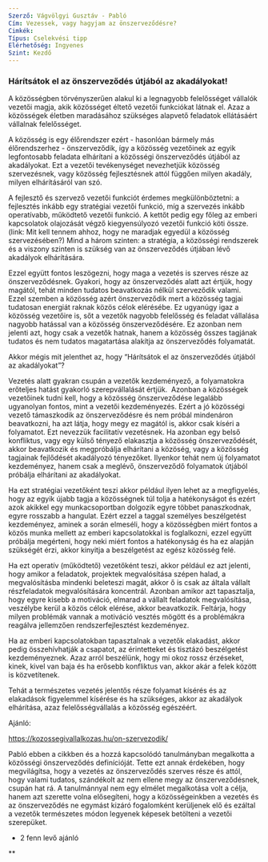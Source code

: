 ```yaml
---
Szerző: Vágvölgyi Gusztáv - Pabló
Cím: Vezessek, vagy hagyjam az önszerveződésre?
Cimkék: 
Típus: Cselekvési tipp
Elérhetőség: Ingyenes
Szint: Kezdő
---
```

### Hárítsátok el az önszerveződés útjából az akadályokat! 
  
A közösségben törvényszerűen alakul ki a legnagyobb felelősséget vállalók vezetői magja, akik közösséget éltető vezetői funkciókat látnak el. Azaz a közösségek életben maradásához szükséges alapvető feladatok ellátásáért vállalnak felelősséget.

A közösség is egy élőrendszer ezért - hasonlóan bármely más élőrendszerhez - önszerveződik, így a közösség vezetőinek az egyik legfontosabb feladata elhárítani a közösségi önszerveződés útjából az akadályokat. Ezt a vezetői tevékenységet nevezhetjük közösség szervezésnek, vagy közösség fejlesztésnek attól függően milyen akadály, milyen elhárításáról van szó.

A fejlesztő és szervező vezetői funkciót érdemes megkülönböztetni: a fejlesztés inkább egy stratégiai vezetői funkció, míg a szervezés inkább operatívabb, működtető vezetői funkció. A kettőt pedig egy főleg az emberi kapcsolatok olajozását végző kiegyensúlyozó vezetői funkció köti össze. (link: Mit kell tennem ahhoz, hogy ne maradjak egyedül a közösség szervezésében?) Mind a három szinten: a stratégia, a közösségi rendszerek és a viszony szinten is szükség van az önszerveződés útjában lévő akadályok elhárítására.

Ezzel együtt fontos leszögezni, hogy maga a vezetés is szerves része az önszerveződésnek. Gyakori, hogy az önszerveződés alatt azt értjük, hogy magától, tehát minden tudatos beavatkozás nélkül szerveződik valami. Ezzel szemben a közösség azért önszerveződik mert a közösség tagjai tudatosan energiát raknak közös célok elérésébe. Ez ugyanúgy igaz a közösség vezetőire is, sőt a vezetők nagyobb felelősség és feladat vállalása nagyobb hatással van a közösség önszerveződésére. Ez azonban nem jelenti azt, hogy csak a vezetők hatnak, hanem a közösség összes tagjának tudatos és nem tudatos magatartása alakítja az önszerveződés folyamatát. 

Akkor mégis mit jelenthet az, hogy “Hárítsátok el az önszerveződés útjából az akadályokat”?

Vezetés alatt gyakran csupán a vezetők kezdeményező, a folyamatokra erőteljes hatást gyakorló szerepvállalását értjük.  Azonban a közösségek vezetőinek tudni kell, hogy a közösség önszerveződése legalább ugyanolyan fontos, mint a vezetői kezdeményezés. Ezért a jó közösségi vezető támaszkodik az önszerveződésre és nem próbál mindenáron beavatkozni, ha azt látja, hogy megy ez magától is, akkor csak kíséri a folyamatot. Ezt nevezzük facilitatív vezetésnek. Ha azonban egy belső konfliktus, vagy egy külső tényező elakasztja a közösség önszerveződését, akkor beavatkozik és megpróbálja elhárítani a közöség, vagy a közösség tagjainak fejlődését akadályozó tényezőket. Ilyenkor tehát nem új folyamatot kezdeményez, hanem csak a meglévő, önszerveződő folyamatok útjából próbálja elhárítani az akadályokat.

Ha ezt stratégiai vezetőként teszi akkor például ilyen lehet az a megfigyelés, hogy az egyik újabb tagja a közösségnek túl tolja a hatékonyságot és ezért azok akikkel egy munkacsoportban dolgozik egyre többet panaszkodnak, egyre rosszabb a hangulat. Ezért ezzel a taggal személyes beszélgetést kezdeményez, aminek a során elmeséli, hogy a közösségben miért fontos a közös munka mellett az emberi kapcsolatokkal is foglalkozni, ezzel együtt próbálja megérteni, hogy neki miért fontos a hatékonyság és ha ez alapján szükségét érzi, akkor kinyitja a beszélgetést az egész közösség felé.

Ha ezt operatív (működtető) vezetőként teszi, akkor például ez azt jelenti, hogy amikor a feladatok, projektek megvalósítása szépen halad, a megvalósításba mindenki beleteszi magát, akkor ő is csak az általa vállalt részfeladatok megvalósítására koncentrál. Azonban amikor azt tapasztalja, hogy egyre kisebb a motiváció, elmarad a vállalt feladatok megvalósítása, veszélybe kerül a közös célok elérése, akkor beavatkozik. Feltárja, hogy milyen problémák vannak a motiváció vesztés mögött és a problémákra reagálva jellemzően rendszerfejlesztést kezdeményez.

Ha az emberi kapcsolatokban tapasztalnak a vezetők elakadást, akkor pedig összehívhatják a csapatot, az érintetteket és tisztázó beszélgetést kezdeményeznek. Azaz arról beszélünk, hogy mi okoz rossz érzéseket, kinek, kivel van baja és ha erősebb konfliktus van, akkor akár a felek között is közvetítenek.

Tehát a természetes vezetés jelentős része folyamat kísérés és az elakadások figyelemmel kísérése és ha szükséges, akkor az akadályok elhárítása, azaz felelősségvállalás a közösség egészéért.

Ajánló:

https://kozossegivallalkozas.hu/on-szervezodik/

Pabló ebben a cikkben és a hozzá kapcsolódó tanulmányban megalkotta a közösségi önszerveződés definícióját. Tette ezt annak érdekében, hogy megvilágítsa, hogy a vezetés az önszerveződés szerves része és attól, hogy valami tudatos, szándékolt az nem ellene megy az önszerveződésnek, csupán hat rá. A tanulmánnyal nem egy elmélet megalkotása volt a célja, hanem azt szerette volna elősegíteni, hogy a közösségeinkben a vezetés és az önszerveződés ne egymást kizáró fogalomként kerüljenek elő és ezáltal a vezetők természetes módon legyenek képesek betölteni a vezetői szerepüket.

-   2 fenn levő ajánló
    

**